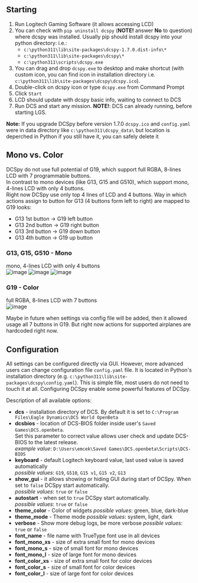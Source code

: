 ## Starting
1. Run Logitech Gaming Software (it allows accessing LCD)
2. You can check with `pip uninstall dcspy` (**NOTE!** answer **No** to question) where dcspy was installed. Usually pip should install dcspy into your python directory: i.e.:
   * `c:\python311\lib\site-packages\dcspy-1.7.0.dist-info\*`
   * `c:\python311\lib\site-packages\dcspy\*`
   * `c:\python311\scripts\dcspy.exe`
3. You can drag and drop `dcspy.exe` to desktop and make shortcut (with custom icon, you can find icon in installation directory i.e. `c:\python311\lib\site-packages\dcspy\dcspy.ico`).
4. Double-click on dcspy icon or type `dcspy.exe` from Command Prompt
5. Click `Start`
6. LCD should update with dcspy basic info, waiting to connect to DCS 
7. Run DCS and start any mission. **NOTE!**: DCS can already running, before starting LGS.

**Note:** If you upgrade DCSpy before version 1.7.0 `dcspy.ico` and `config.yaml` were in data directory like `c:\python311\dcspy_data\` but location is deperched in Python if you still have it, you can safely delete it

## Mono vs. Color
DCSpy do not use full potential of G19, which support full RGBA, 8-lines LCD with 7 programmable buttons.  
In contrast to mono devices (like G13, G15 and G510), which support mono, 4-lines LCD with only 4 buttons.  
Right now DCSpy use only top 4 lines of LCD and 4 buttons. 
Way in which actions assign to button for G13 (4 buttons form left to right) are mapped to G19 looks:  
* G13 1st button -> G19 left button
* G13 2nd button -> G19 right button
* G13 3rd button -> G19 down button
* G13 4th button -> G19 up button

### G13, G15, G510 - Mono
mono, 4-lines LCD with only 4 buttons  
![image](https://user-images.githubusercontent.com/475312/174407168-7db23a3f-3493-4a35-b898-ebb3a3ff839f.png)
![image](https://user-images.githubusercontent.com/475312/174407442-ed9c7d85-057d-4572-8316-3578721e4dab.png)
![image](https://user-images.githubusercontent.com/475312/174407530-b010691c-0895-4786-ad4e-8f98deeebb02.png)
### G19 - Color
full RGBA, 8-lines LCD with 7 buttons  
![image](https://user-images.githubusercontent.com/475312/174407299-d07e7ba5-d837-4af4-884a-7e20a48d676a.png)

Maybe in future when settings via config file will be added, then it allowed usage all 7 buttons in G19. But right now 
actions for supported airplanes are hardcoded right now.

## Configuration
All settings can be configured directly via GUI. However,  more advanced users can change configuration file `config.yaml` file. It is located in Python's installation directory (e.g. `c:\python311\lib\site-packages\dcspy\config.yaml`). 
This is simple file, most users do not need to touch it at all. Configuring DCSpy enable some powerful features of DCSpy.

Description of all available options:  
* **dcs** - installation directory of DCS. By default it is set to `C:\Program Files\Eagle Dynamics\DCS World OpenBeta`
* **dcsbios** - location of DCS-BIOS folder inside user's `Saved Games\DCS.openbeta`.  
  Set this parameter to correct value allows user check and update DCS-BIOS to the latest release.  
  *example value*: `D:\Users\emcek\Saved Games\DCS.openbeta\Scripts\DCS-BIOS`
* **keyboard** - default Logitech keyboard value, last used value is saved automatically  
  *possible values*: `G19`, `G510`, `G15 v1`, `G15 v2`, `G13`
* **show_gui** - it allows showing or hiding GUI during start of DCSpy. When set to `false` DCSpy start automatically.  
  *possible values*: `true` or `false`
* **autostart** - when set to `true` DCSpy start automatically.  
  *possible values*: `true` or `false`
* **theme_color** - Color of widgets
  *possible values*: green, blue, dark-blue
* **theme_mode** - Theme mode
  *possible values*: system, light, dark
* **verbose** - Show more debug logs, be more verbose
  *possible values*: `true` or `false`
* **font_name** - file name with TrueType font use in all devices
* **font_mono_xs** - size of extra small font for mono devices
* **font_mono_s** - size of small font for mono devices
* **font_mono_l** - size of large font for mono devices
* **font_color_xs** - size of extra small font for color devices
* **font_color_s** - size of small font for color devices
* **font_color_l** - size of large font for color devices
